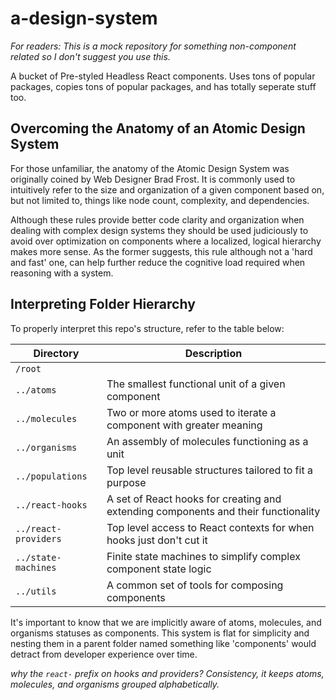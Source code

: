 # a-design-system

*For readers: This is a mock repository for something non-component related so I don't suggest you use this.*

A bucket of Pre-styled Headless React components. Uses tons of popular packages, copies tons of popular packages, and has totally seperate stuff too.

## Overcoming the Anatomy of an Atomic Design System

For those unfamiliar, the anatomy of the Atomic Design System was originally coined by Web Designer Brad Frost. It is commonly used to intuitively refer to the size and organization of a given component based on, but not limited to, things like node count, complexity, and dependencies. 

Although these rules provide better code clarity and organization when dealing with complex design systems they should be used judiciously to avoid over optimization on components where a localized, logical hierarchy makes more sense. As the former suggests, this rule although not a 'hard and fast' one, can help further reduce the cognitive load required when reasoning with a system.

## Interpreting Folder Hierarchy

To properly interpret this repo's structure, refer to the table below:

| Directory            | Description                                                                        |
|----------------------|------------------------------------------------------------------------------------|
| `/root`              |                                                                                    |
| `../atoms`           | The smallest functional unit of a given component                                  |
| `../molecules`       | Two or more atoms used to iterate a component with greater meaning                 |
| `../organisms`       | An assembly of molecules functioning as a unit                                     |
| `../populations`     | Top level reusable structures tailored to fit a purpose                            |
| `../react-hooks`     | A set of React hooks for creating and extending components and their functionality |
| `../react-providers` | Top level access to React contexts for when hooks just don't cut it                |
| `../state-machines`  | Finite state machines to simplify complex component state logic                    |
| `../utils`           | A common set of tools for composing components                                     |

It's important to know that we are implicitly aware of atoms, molecules, and organisms statuses as components. This system is flat for simplicity and nesting them in a parent folder named something like 'components' would detract from developer experience over time. 

*why the `react-` prefix on hooks and providers? Consistency, it keeps atoms, molecules, and organisms grouped alphabetically.*
